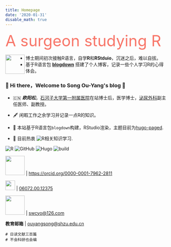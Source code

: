 ```yaml
---
title: Homepage
date: '2020-01-31'
disable_math: true
---
```


<font color=#f87669 size=12> A surgeon studying R </font>

<img src="https://simpleicons.org/icons/reactivex.svg"  align="left" width="60px"/>

-   博士期间初次接触R语言，自学**R**和**RStduio**，沉迷之后，难以自拔。
-   基于R语言包 [**blogdown**](https://github.com/rstudio/blogdown) 搭建了个人博客，记录一些个人学习R的心得体会。

### 👋 Hi there，Welcome to Song Ou-Yang's blog 👋

-   🇨🇳 ***欧阳松***，[石河子大学第一附属医院](https://www.sdyfy.com.cn/)在站博士后，医学博士，[泌尿外科](https://www.sdyfy.com.cn/#/deptDetail?list=%E6%B3%8C%E5%B0%BF%E5%A4%96%E7%A7%91&id=43)副主任医师、副教授。

-   🖋️ 闲暇工作之余学习并记录一点R的知识。

-   🔭 本站基于R语言包`blogdown`构建，RStudio渲染，主题目前为[hugo-paged](http://github.com/yihui/hugo-paged).

-   🌱 目前热衷 ![R](https://img.shields.io/badge/-R-5D4F85?style=flat&logo=haskell&logoColor=ffffff)相关知识学习.

![R](https://img.shields.io/badge/-R-00599C?style=flat&logo=c%252B%252B&logoColor=ffffff) ![GitHub](http://img.shields.io/badge/-GitHub-181717?style=flat&logo=github&logoColor=ffffff) ![Hugo](https://img.shields.io/badge/-Hugo-FF4088?style=flat&logo=hugo&logoColor=ffffff) ![build](https://img.shields.io/badge/build-passing-brightgreen)

<img src="https://orcid.org/assets/vectors/orcid.logo.svg" width="60px"/> \| <https://orcid.org/0000-0001-7962-2811>

<img src="https://grants.nsfc.gov.cn/pmpres/img/brid-logo.65481896.svg" width="30px"/> \| [06072.00.12375](https://grants.nsfc.gov.cn/)

<img src="https://mimg.127.net/logo/smart/126.png" width="60px"/> \| [swcyo\@126.com](mailto:swcyo@126.com "常用邮箱")

**教育邮箱** \| [ouyangsong\@shzu.edu.cn](mailto:ouyangsong@shzu.edu.cn "教育邮箱")

```         
# 日读文献三百篇
# 不会科研也会编
```
